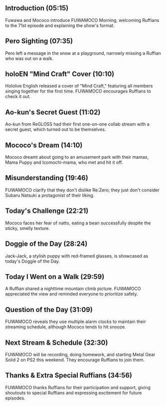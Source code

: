 ## Introduction (05:15)

Fuwawa and Mococo introduce FUWAMOCO Morning, welcoming Ruffians to the 71st episode and explaining the show's format.

## Pero Sighting (07:35)

Pero left a message in the snow at a playground, narrowly missing a Ruffian who was out on a walk.

## holoEN "Mind Craft" Cover (10:10)

Hololive English released a cover of "Mind Craft," featuring all members singing together for the first time. FUWAMOCO encourages Ruffians to check it out.

## Ao-kun's Secret Guest (11:02)

Ao-kun from ReGLOSS had their first one-on-one collab stream with a secret guest, which turned out to be themselves.

## Mococo's Dream (14:10)

Mococo dreamt about going to an amusement park with their mamas, Mama Puppy and Icomochi-mama, who met and hit it off.

## Misunderstanding (19:46)

FUWAMOCO clarify that they don't dislike Re:Zero; they just don't consider Subaru Natsuki a protagonist of their liking.

## Today's Challenge (22:21)

Mococo faces her fear of natto, eating a bean successfully despite the sticky, smelly texture.

## Doggie of the Day (28:24)

Jack-Jack, a stylish puppy with red-framed glasses, is showcased as today's Doggie of the Day.

## Today I Went on a Walk (29:59)

A Ruffian shared a nighttime mountain climb picture. FUWAMOCO appreciated the view and reminded everyone to prioritize safety.

## Question of the Day (31:09)

FUWAMOCO reveals they use multiple alarm clocks to maintain their streaming schedule, although Mococo tends to hit snooze.

## Next Stream & Schedule (32:30)

FUWAMOCO will be recording, doing homework, and starting Metal Gear Solid 2 on PS2 this weekend. They encourage Ruffians to join them.

## Thanks & Extra Special Ruffians (34:56)

FUWAMOCO thanks Ruffians for their participation and support, giving shoutouts to special Ruffians and expressing excitement for future episodes.
